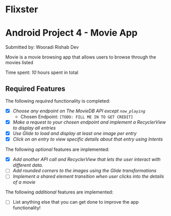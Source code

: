 # Flixster
# Android Project 4 - Movie App

Submitted by: Wooradi Rishab Dev

Movie is a movie browsing app that allows users to browse through the movies listed

Time spent: *10* hours spent in total

## Required Features

The following *required* functionality is completed:

- [X] *Choose any endpoint on The MovieDB API except `now_playing`*
  - Chosen Endpoint: `[TODO: FILL ME IN TO GET CREDIT]`
- [x] *Make a request to your chosen endpoint and implement a RecyclerView to display all entries*
- [X] *Use Glide to load and display at least one image per entry*
- [X] *Click on an entry to view specific details about that entry using Intents*

The following *optional* features are implemented:

- [X] *Add another API call and RecyclerView that lets the user interact with different data.* 
- [ ] *Add rounded corners to the images using the Glide transformations*
- [ ] *Implement a shared element transition when user clicks into the details of a movie*

The following *additional* features are implemented:

- [ ] List anything else that you can get done to improve the app functionality!
